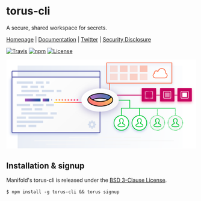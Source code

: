 # torus-cli

A secure, shared workspace for secrets.

[Homepage](https://torus.sh) | [Documentation](https://torus.sh/docs) | [Twitter](https://twitter.com/toruscli) | [Security Disclosure](https://github.com/manifoldco/torus-cli/blob/master/docs/security.md)

[![Travis](https://img.shields.io/travis/manifoldco/torus-cli/master.svg)](https://travis-ci.org/manifoldco/torus-cli)
[![npm](https://img.shields.io/npm/v/torus-cli.svg)](https://www.npmjs.com/package/torus-cli)
[![License](https://img.shields.io/badge/license-BSD-blue.svg)](./LICENSE.md)

![](./graphic.png)

## Installation & signup

Manifold's torus-cli is released under the [BSD 3-Clause License](./LICENSE.md).

```
$ npm install -g torus-cli && torus signup
```
